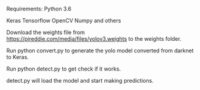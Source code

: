 Requirements:
Python 3.6

Keras
Tensorflow
OpenCV
Numpy
and others

Download the weights file from https://pjreddie.com/media/files/yolov3.weights to the weights folder.

Run python convert.py to generate the yolo model converted from darknet to Keras.

Run python 
detect.py to get check if it works.

detect.py will load the model and start making predictions.
